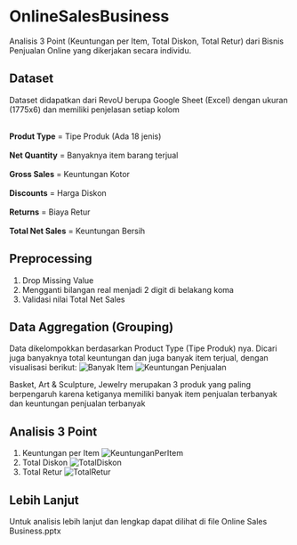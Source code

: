 # OnlineSalesBusiness
Analisis 3 Point (Keuntungan per Item, Total Diskon, Total Retur) dari Bisnis Penjualan Online yang dikerjakan secara individu.

## Dataset
Dataset didapatkan dari RevoU berupa Google Sheet (Excel) dengan ukuran (1775x6) dan memiliki penjelasan setiap kolom

<br><b>Produt Type</b>     = Tipe Produk (Ada 18 jenis)</br>
<br><b>Net Quantity</b>    = Banyaknya item barang terjual</br>
<br><b>Gross Sales</b>     = Keuntungan Kotor</br>
<br><b>Discounts</b>       = Harga Diskon</br>
<br><b>Returns</b>         = Biaya Retur</br>
<br><b>Total Net Sales</b> = Keuntungan Bersih</br>

## Preprocessing
1. Drop Missing Value
2. Mengganti bilangan real menjadi 2 digit di belakang koma
3. Validasi nilai Total Net Sales

## Data Aggregation (Grouping)
Data dikelompokkan berdasarkan Product Type (Tipe Produk) nya. Dicari juga banyaknya total keuntungan dan juga banyak item terjual, dengan visualisasi berikut:
![Banyak Item](https://drive.google.com/uc?id=119JIamILH8nDeo62svhkBwTdNy9JvQb9)
![Keuntungan Penjualan](https://drive.google.com/uc?id=1F3IRh3T2Jlbu9ZMs1M1H9UllQPjN0zEX)

Basket, Art & Sculpture, Jewelry merupakan 3 produk yang paling berpengaruh karena ketiganya memiliki banyak item penjualan terbanyak dan keuntungan penjualan terbanyak

## Analisis 3 Point
1. Keuntungan per Item
![KeuntunganPerItem](https://drive.google.com/uc?id=1rERNs-NcWMw1Qf1u8Vk0tqdd3WOzaXC-)
2. Total Diskon
![TotalDiskon](https://drive.google.com/uc?id=1r4AaEj3wrGDuB2e7lNGPWPOAPTtEvts7)
3. Total Retur
![TotalRetur](https://drive.google.com/uc?id=1ew6jZfnQTU-pB7-yDbKC8Qktb38PRG4v)

## Lebih Lanjut
Untuk analisis lebih lanjut dan lengkap dapat dilihat di file Online Sales Business.pptx
